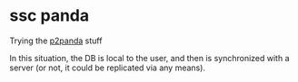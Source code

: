 # ssc panda

Trying the [p2panda](https://github.com/p2panda/p2panda) stuff

In this situation, the DB is local to the user, and then is synchronized with a server (or not, it could be replicated via any means).
